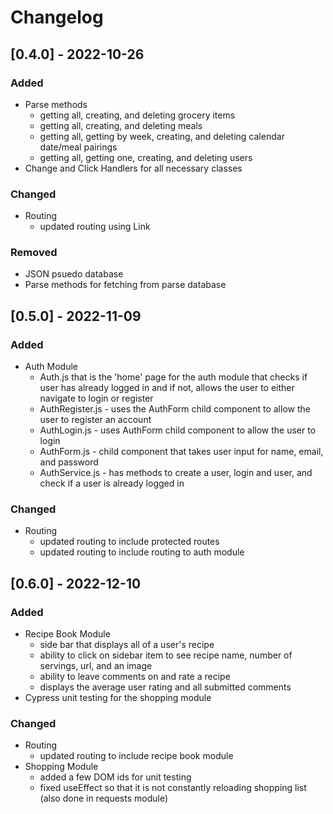 # Changelog

## [0.4.0] - 2022-10-26
### Added
- Parse methods 
    - getting all, creating, and deleting grocery items
    - getting all, creating, and deleting meals
    - getting all, getting by week, creating, and deleting calendar date/meal pairings
    - getting all, getting one, creating, and deleting users
- Change and Click Handlers for all necessary classes

### Changed
- Routing
    - updated routing using Link 

### Removed
- JSON psuedo database
- Parse methods for fetching from parse database


## [0.5.0] - 2022-11-09
### Added
- Auth Module
    - Auth.js that is the 'home' page for the auth module that checks if user has already logged in and if not, allows the user to either navigate to login or register
    - AuthRegister.js - uses the AuthForm child component to allow the user to register an account
    - AuthLogin.js - uses AuthForm child component to allow the user to login
    - AuthForm.js - child component that takes user input for name, email, and password
    - AuthService.js - has methods to create a user, login and user, and check if a user is already logged in

### Changed
- Routing
    - updated routing to include protected routes
    - updated routing to include routing to auth module


## [0.6.0] - 2022-12-10
### Added
- Recipe Book Module
    - side bar that displays all of a user's recipe
    - ability to click on sidebar item to see recipe name, number of servings, url, and an image
    - ability to leave comments on and rate a recipe
    - displays the average user rating and all submitted comments
- Cypress unit testing for the shopping module

### Changed
- Routing
    - updated routing to include recipe book module
- Shopping Module
    - added a few DOM ids for unit testing
    - fixed useEffect so that it is not constantly reloading shopping list (also done in requests module)

